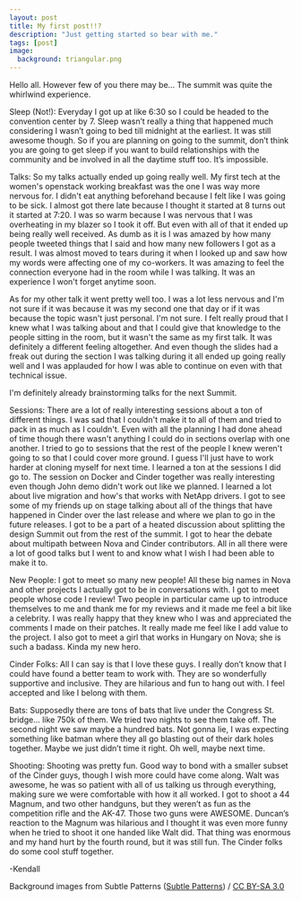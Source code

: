 ```yaml
---
layout: post
title: My first post!!?
description: "Just getting started so bear with me."
tags: [post]
image:
  background: triangular.png
---
```

Hello all. However few of you there may be… The summit was quite the whirlwind 
experience. 

Sleep (Not!):
Everyday I got up at like 6:30 so I could be headed to the convention center by
7. Sleep wasn’t really a thing that happened much considering I wasn’t going to
bed till midnight at the earliest. It was still awesome though. So if you are 
planning on going to the summit, don’t think you are going to get sleep if you 
want to build relationships with the community and be involved in all the 
daytime stuff too. It’s impossible. 

Talks:
So my talks actually ended up going really well. My first tech at the women's 
openstack working breakfast was the one I was way more nervous for. I didn't 
eat anything beforehand because I felt like I was going to be sick. I almost 
got there late because I thought it started at 8 turns out it started at 7:20. 
I was so warm because I was nervous that I was overheating in my blazer so I 
took it off. But even with all of that it ended up being really well received. 
As dumb as it is I was amazed by how many people tweeted things that I said and
how many new followers I got as a result. I was almost moved to tears during it
when I looked up and saw how my words were affecting one of my co-workers. It 
was amazing to feel the connection everyone had in the room while I was talking.
It was an experience I won't forget anytime soon.

As for my other talk it went pretty well too. I was a lot less nervous and I'm 
not sure if it was because it was my second one that day or if it was because 
the topic wasn't just personal. I'm not sure. I felt really proud that I knew 
what I was talking about and that I could give that knowledge to the people 
sitting in the room, but it wasn't the same as my first talk. It was definitely
a different feeling altogether. And even though the slides had a freak out 
during the section I was talking during it all ended up going really well and 
I was applauded for how I was able to continue on even with that technical 
issue. 

I'm definitely already brainstorming talks for the next Summit.

Sessions:
There are a lot of really interesting sessions about a ton of different things.
I was sad that I couldn't make it to all of them and tried to pack in as much as
I couldn't. Even with all the planning I had done ahead of time though there 
wasn't anything I could do in sections overlap with one another. I tried to go 
to sessions that the rest of the people I knew weren't going to so that I could
cover more ground. I guess I'll just have to work harder at cloning myself for
next time. I learned a ton at the sessions I did go to. The session on Docker 
and Cinder together was really interesting even though John demo didn't work 
out like we planned. I learned a lot about live migration and how's that works 
with NetApp drivers. I got to see some of my friends up on stage talking about 
all of the things that have happened in Cinder over the last release and where 
we plan to go in the future releases. I got to be a part of a heated discussion
about splitting the design Summit out from the rest of the summit. I got to hear
the debate about multipath between Nova and Cinder contributors. All in all 
there were a lot of good talks but I went to and know what I wish I had been 
able to make it to.

New People:
I got to meet so many new people! All these big names in Nova and other projects
I actually got to be in conversations with. I got to meet people whose code I 
review! Two people in particular came up to introduce themselves to me and thank
me for my reviews and it made me feel a bit like a celebrity. I was really happy
that they knew who I was and appreciated the comments I made on their patches. 
It really made me feel like I add value to the project. I also got to meet a 
girl that works in Hungary on Nova; she is such a badass. Kinda my new hero.  

Cinder Folks:
All I can say is that I love these guys. I really don’t know that I could have 
found a better team to work with. They are so wonderfully supportive and 
inclusive. They are hilarious and fun to hang out with. I feel accepted and 
like I belong with them. 

Bats:
Supposedly there are tons of bats that live under the Congress St. bridge...
like 750k of them. We tried two nights to see them take off. The second night we
saw maybe a hundred bats. Not gonna lie, I was expecting something like batman 
where they all go blasting out of their dark holes together. Maybe we just 
didn’t time it right. Oh well, maybe next time.  

Shooting:
Shooting was pretty fun. Good way to bond with a smaller subset of the Cinder 
guys, though I wish more could have come along. Walt was awesome, he was so 
patient with all of us talking us through everything, making sure we were 
comfortable with how it all worked. I got to shoot a 44 Magnum, and two other 
handguns, but they weren’t as fun as the competition rifle and the AK-47. Those
two guns were AWESOME. Duncan’s reaction to the Magnum was hilarious and I 
thought it was even more funny when he tried to shoot it one handed like Walt 
did. That thing was enormous and my hand hurt by the fourth round, but it was 
still fun. The Cinder folks do some cool stuff together. 

-Kendall 
 
<div xmlns:cc="http://creativecommons.org/ns#" xmlns:dct="http://purl.org/dc/terms/" about="http://subtlepatterns.com" class="notice">Background images from <span property="dct:title">Subtle Patterns</span> (<a rel="cc:attributionURL" property="cc:attributionName" href="http://subtlepatterns.com">Subtle Patterns</a>) / <a rel="license" href="http://creativecommons.org/licenses/by-sa/3.0/">CC BY-SA 3.0</a></div>
